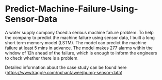 # Predict-Machine-Failure-Using-Sensor-Data

A water supply company faced a serious machine failure problem. To help the company to predict the machine failure using sensor data, I built a long short term memory model (LSTM). The model can predict the machine failure at least 5 mins in advance. The model makes 277 alarms within the window of 12h ahead of the failure, which is enough to inform the engineers to check whether there is a problem.

Detailed information about the case study can be found here (https://www.kaggle.com/nphantawee/pump-sensor-data)
